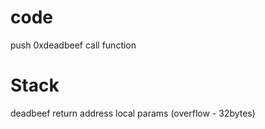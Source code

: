 

# code 
push 0xdeadbeef 
call function 
 # Stack 

deadbeef 
return address 
local params (overflow - 32bytes)


